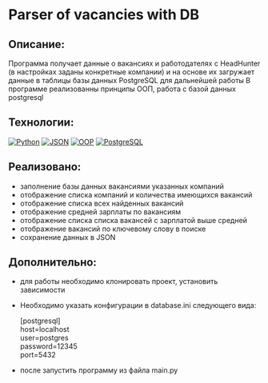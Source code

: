 # Parser of vacancies with DB

## Описание:

Программа получает данные о вакансиях и работодателях с HeadHunter (в настройках заданы конкретные компании) и на основе их загружает данные в таблицы базы данных PostgreSQL для дальнейшей работы
В программе реализованны принципы ООП, работа с базой данных postgresql

## Технологии:

[![Python](https://img.shields.io/badge/-Python-3776AB?style=flat&logo=python&logoColor=white)](https://www.python.org/)
  [![JSON](https://img.shields.io/badge/-JSON-000000?style=flat&logo=json&logoColor=white)](https://www.json.org/)
[![OOP](https://img.shields.io/badge/-OOP-FF5733?style=flat)](https://en.wikipedia.org/wiki/Object-oriented_programming) [![PostgreSQL](https://img.shields.io/badge/-PostgreSQL-336791?style=flat&logo=postgresql&logoColor=white)](https://www.postgresql.org/)

## Реализовано:

- заполнение базы данных вакансиями указанных компаний
- отображение списка компаний и количества имеющихся вакансий
- отображение списка всех найденных вакансий
- отображение средней зарплаты по вакансиям
- отображение списка списка вакансей с зарплатой выше средней
- отображение вакансий по ключевому слову в поиске
- сохранение данных в JSON

## Дополнительно:

- для работы необходимо клонировать проект, установить зависимости
- Необходимо указать конфигурации в database.ini следующего вида:

    [postgresql]  
    host=localhost  
    user=postgres  
    password=12345  
    port=5432
- после запустить программу из файла main.py
